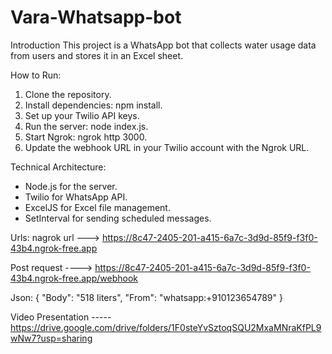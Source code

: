 # Vara-Whatsapp-bot
Introduction
This project is a WhatsApp bot that collects water usage data from users and stores it in an Excel sheet.

How to Run:
1. Clone the repository.
2. Install dependencies: npm install.
3. Set up your Twilio API keys.
4. Run the server: node index.js.
5. Start Ngrok: ngrok http 3000.
6. Update the webhook URL in your Twilio account with the Ngrok URL.

Technical Architecture:
* Node.js for the server.
* Twilio for WhatsApp API.
* ExcelJS for Excel file management.
* SetInterval for sending scheduled messages.

Urls:
nagrok url ---> https://8c47-2405-201-a415-6a7c-3d9d-85f9-f3f0-43b4.ngrok-free.app

Post request ----> https://8c47-2405-201-a415-6a7c-3d9d-85f9-f3f0-43b4.ngrok-free.app/webhook

Json:
{
  "Body": "518 liters",
  "From": "whatsapp:+910123654789"
}

Video Presentation -----  https://drive.google.com/drive/folders/1F0steYvSztoqSQU2MxaMNraKfPL9wNw7?usp=sharing
